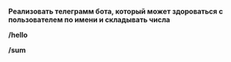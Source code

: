 **__Реализовать телеграмм бота, который может здороваться с пользователем по имени и складывать числа__**

**/hello**

**/sum**